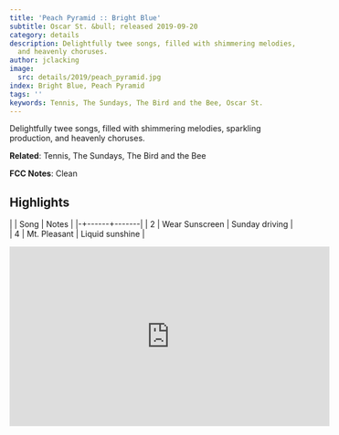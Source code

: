 ```yaml
---
title: 'Peach Pyramid :: Bright Blue'
subtitle: Oscar St. &bull; released 2019-09-20
category: details
description: Delightfully twee songs, filled with shimmering melodies, sparkling production,
  and heavenly choruses.
author: jclacking
image:
  src: details/2019/peach_pyramid.jpg
index: Bright Blue, Peach Pyramid
tags: ''
keywords: Tennis, The Sundays, The Bird and the Bee, Oscar St.
---
```

Delightfully twee songs, filled with shimmering melodies, sparkling production, and heavenly choruses.<!--more-->

**Related**: Tennis, The Sundays, The Bird and the Bee

**FCC Notes**: Clean

## Highlights

| | Song | Notes |
|-+------+-------|
| 2 | Wear Sunscreen | Sunday driving |
| 4 | Mt. Pleasant | Liquid sunshine |

<div class="tlo-detail-video"><iframe width="560" height="315" src="https://www.youtube.com/embed/_JYC18jtVXU" frameborder="0" allow="autoplay; encrypted-media" allowfullscreen></iframe></div>

